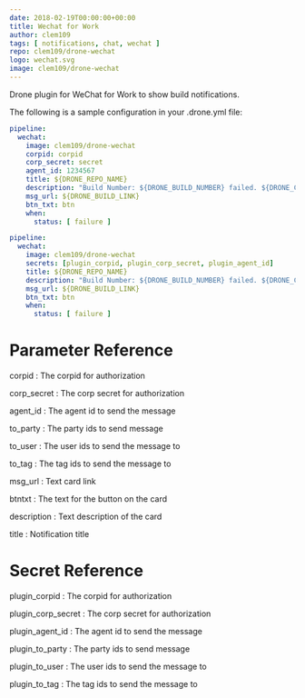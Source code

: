```yaml
---
date: 2018-02-19T00:00:00+00:00
title: Wechat for Work
author: clem109
tags: [ notifications, chat, wechat ]
repo: clem109/drone-wechat
logo: wechat.svg
image: clem109/drone-wechat
---
```


Drone plugin for WeChat for Work to show build notifications.

The following is a sample configuration in your .drone.yml file:

```yaml
pipeline:
  wechat:
    image: clem109/drone-wechat
    corpid: corpid
    corp_secret: secret
    agent_id: 1234567
    title: ${DRONE_REPO_NAME}
    description: "Build Number: ${DRONE_BUILD_NUMBER} failed. ${DRONE_COMMIT_AUTHOR} please fix. Check the results here: ${DRONE_BUILD_LINK} "
    msg_url: ${DRONE_BUILD_LINK}
    btn_txt: btn
    when:
      status: [ failure ]
```

```yaml
pipeline:
  wechat:
    image: clem109/drone-wechat
    secrets: [plugin_corpid, plugin_corp_secret, plugin_agent_id]
    title: ${DRONE_REPO_NAME}
    description: "Build Number: ${DRONE_BUILD_NUMBER} failed. ${DRONE_COMMIT_AUTHOR} please fix. Check the results here: ${DRONE_BUILD_LINK} "
    msg_url: ${DRONE_BUILD_LINK}
    btn_txt: btn
    when:
      status: [ failure ]
```

# Parameter Reference

corpid
: The corpid for authorization

corp_secret
: The corp secret for authorization

agent_id
: The agent id to send the message

to_party
: The party ids to send message

to_user
: The user ids to send the message to

to_tag
: The tag ids to send the message to

msg_url
: Text card link

btntxt
: The text for the button on the card

description
: Text description of the card

title
: Notification title

# Secret Reference

plugin_corpid
: The corpid for authorization

plugin_corp_secret
: The corp secret for authorization

plugin_agent_id
: The agent id to send the message

plugin_to_party
: The party ids to send message

plugin_to_user
: The user ids to send the message to

plugin_to_tag
: The tag ids to send the message to
